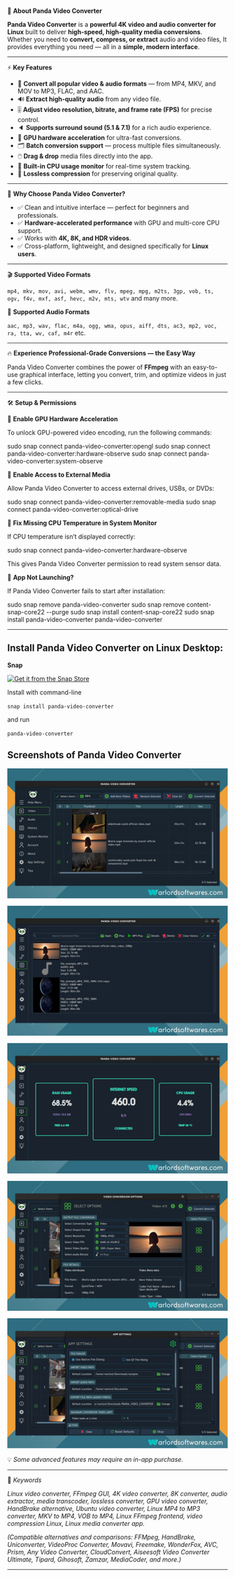 🧩 **About Panda Video Converter**

**Panda Video Converter** is a **powerful 4K video and audio converter for Linux** built to deliver **high-speed, high-quality media conversions**.
Whether you need to **convert, compress, or extract** audio and video files, It provides everything you need — all in a **simple, modern interface**.

---
⚡ **Key Features**

* 🎥 **Convert all popular video & audio formats** — from MP4, MKV, and MOV to MP3, FLAC, and AAC.
* 🔊 **Extract high-quality audio** from any video file.
* 🎚️ **Adjust video resolution, bitrate, and frame rate (FPS)** for precise control.
* 🔈 **Supports surround sound (5.1 & 7.1)** for a rich audio experience.
* 🚀 **GPU hardware acceleration** for ultra-fast conversions.
* 🗂️ **Batch conversion support** — process multiple files simultaneously.
* 🖱️ **Drag & drop** media files directly into the app.
* 🧠 **Built-in CPU usage monitor** for real-time system tracking.
* 💾 **Lossless compression** for preserving original quality.

---

💎 **Why Choose Panda Video Converter?**

* ✅ Clean and intuitive interface — perfect for beginners and professionals.
* ✅ **Hardware-accelerated performance** with GPU and multi-core CPU support.
* ✅ Works with **4K, 8K, and HDR videos**.
* ✅ Cross-platform, lightweight, and designed specifically for **Linux users**.

---

🎬 **Supported Video Formats**

`mp4, mkv, mov, avi, webm, wmv, flv, mpeg, mpg, m2ts, 3gp, vob, ts, ogv, f4v, mxf, asf, hevc, m2v, mts, wtv` and many more.

🎵 **Supported Audio Formats**

`aac, mp3, wav, flac, m4a, ogg, wma, opus, aiff, dts, ac3, mp2, voc, ra, tta, wv, caf, m4r` etc.

---

🔥 **Experience Professional-Grade Conversions — the Easy Way**

Panda Video Converter combines the power of **FFmpeg** with an easy-to-use graphical interface, letting you convert, trim, and optimize videos in just a few clicks.

---

🛠️ **Setup & Permissions**

📌 **Enable GPU Hardware Acceleration**

To unlock GPU-powered video encoding, run the following commands:

   sudo snap connect panda-video-converter:opengl
   sudo snap connect panda-video-converter:hardware-observe
   sudo snap connect panda-video-converter:system-observe


📌 **Enable Access to External Media**

Allow Panda Video Converter to access external drives, USBs, or DVDs:

   sudo snap connect panda-video-converter:removable-media
   sudo snap connect panda-video-converter:optical-drive

📌 **Fix Missing CPU Temperature in System Monitor**

If CPU temperature isn’t displayed correctly:

   sudo snap connect panda-video-converter:hardware-observe

This gives Panda Video Converter permission to read system sensor data.

📌 **App Not Launching?**

If Panda Video Converter fails to start after installation:

   sudo snap remove panda-video-converter
   sudo snap remove content-snap-core22 --purge
   sudo snap install content-snap-core22
   sudo snap install panda-video-converter
   panda-video-converter

---

  
## Install Panda Video Converter on Linux Desktop:  
  
**Snap**  
  
[![Get it from the Snap Store](https://snapcraft.io/static/images/badges/en/snap-store-black.svg)](https://snapcraft.io/panda-video-converter)  
  
Install with command-line  
  
`snap install panda-video-converter`  
  
and run  
  
`panda-video-converter`  
  
  
## Screenshots of Panda Video Converter  
  
![FormatLab](https://raw.githubusercontent.com/rishabh3354/PANDA_VIDEO_CONVERTER/main/share/screenshots/panda-video-converter-warlordsoftwares_1.jpg?raw=true)  
  
![FormatLab](https://raw.githubusercontent.com/rishabh3354/PANDA_VIDEO_CONVERTER/main/share/screenshots/panda-video-converter-warlordsoftwares_2.jpg?raw=true)  
  
![FormatLab](https://raw.githubusercontent.com/rishabh3354/PANDA_VIDEO_CONVERTER/main/share/screenshots/panda-video-converter-warlordsoftwares_3.jpg?raw=true)  
  
![FormatLab](https://raw.githubusercontent.com/rishabh3354/PANDA_VIDEO_CONVERTER/main/share/screenshots/panda-video-converter-warlordsoftwares_4.jpg?raw=true)  
  
![FormatLab](https://raw.githubusercontent.com/rishabh3354/PANDA_VIDEO_CONVERTER/main/share/screenshots/panda-video-converter-warlordsoftwares_5.jpg?raw=true)

💡 *Some advanced features may require an in-app purchase.*

---

🧭 *Keywords*

*Linux video converter, FFmpeg GUI, 4K video converter, 8K converter, audio extractor, media transcoder, lossless converter, GPU video converter, HandBrake alternative, Ubuntu video converter, Linux MP4 to MP3 converter, MKV to MP4, VOB to MP4, Linux FFmpeg frontend, video compression Linux, Linux media converter app.*

*(Compatible alternatives and comparisons: FFMpeg, HandBrake, Uniconverter, VideoProc Converter, Movavi, Freemake, WonderFox, AVC, Prism, Any Video Converter, CloudConvert, Aiseesoft Video Converter Ultimate, Tipard, Gihosoft, Zamzar, MediaCoder, and more.)*

---
